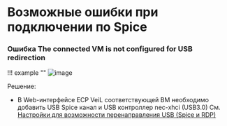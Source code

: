 # Возможные ошибки при подключении по Spice

### Ошибка The connected VM is not configured for USB redirection

!!! example ""
    ![image](../../../_assets/vdi/thin_client/spice_usb_error.png)

Решение:

 - В Web-интерфейсе ECP VeiL соответствующей ВМ необходимо добавить USB Spice канал и USB контроллер nec-xhci (USB3.0)
 См. [Настройки для возможности перенаправления USB (Spice и RDP)](../veil_connect.md)